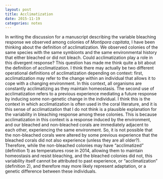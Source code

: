 ```yaml
---
layout: post
title: Acclimatization
date: 2015-11-19
categories: notes
---
```


In writing the discussion for a manuscript describing the variable bleaching response we observed among colonies of _Montipora capitata_, I have been thinking about the definition of acclimatization. We observed colonies of the same species with the same symbionts and the same environmental history that either bleached or did not bleach. Could acclimatization play a role in this divergent response? This question has made me think quite a bit about the definition of acclimatization. I think there may actually be two different operational definitions of acclimatization depending on context: first, acclimatization may refer to the change within an individual that allows it to cope with a changing environment. In this context, all organisms are constantly acclimatizing as they maintain homeostasis. The second use of acclimatization refers to a previous experience mediating a future response by inducing some non-genetic change in the individual. I think this is the context in which acclimatization is often used in the coral literature, and it is this sense of acclimatization that I do not think is a plausible explanation for the variability in bleaching response among these colonies. This is because acclimatization in this context is a response induced by the environment, and our bleached and non-bleached corals are immediately adjacent to each other, experiencing the same environment. So, it is not possible that the non-bleached corals were altered by some previous experience that the bleached corals did not also experience (unless they are all older?). Therefore, while the non-bleached colonies may have “acclimatized” (definition 1) as temperatures rose in 2014, allowing them to maintain homeostasis and resist bleaching, and the bleached colonies did not, this variability itself cannot be attributed to past experience, or “acclimatization” (definition 2), and therefore may more likely represent adaptation, or a genetic difference between these individuals.